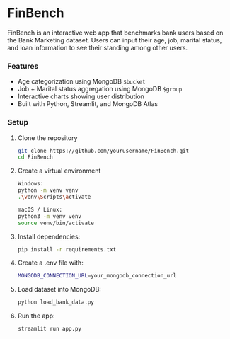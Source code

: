 # FinBench

FinBench is an interactive web app that benchmarks bank users based on the Bank Marketing dataset. Users can input their age, job, marital status, and loan information to see their standing among other users.

### Features

- Age categorization using MongoDB `$bucket`
- Job + Marital status aggregation using MongoDB `$group`
- Interactive charts showing user distribution
- Built with Python, Streamlit, and MongoDB Atlas

### Setup

1. Clone the repository

   ```bash
   git clone https://github.com/yourusername/FinBench.git
   cd FinBench
   ```

2. Create a virtual environment

   ```bash
   Windows:
   python -m venv venv
   .\venv\Scripts\activate

   macOS / Linux:
   python3 -m venv venv
   source venv/bin/activate
   ```

3. Install dependencies:

   ```bash
   pip install -r requirements.txt
   ```

4. Create a .env file with:

   ```bash
   MONGODB_CONNECTION_URL=your_mongodb_connection_url
   ```

5. Load dataset into MongoDB:

   ```bash
   python load_bank_data.py
   ```

6. Run the app:
   ```bash
   streamlit run app.py
   ```
